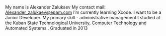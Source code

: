 My name is Alexander Zalukaev
My contact mail: Alexander_zalukaev@epam.com
I’m currently learning Xcode. I want to be a Junior Developer.
My primary skill - administrative management
I studied at the Kuban State Technological University, Computer Technology and Automated Systems . Graduated in 2013
